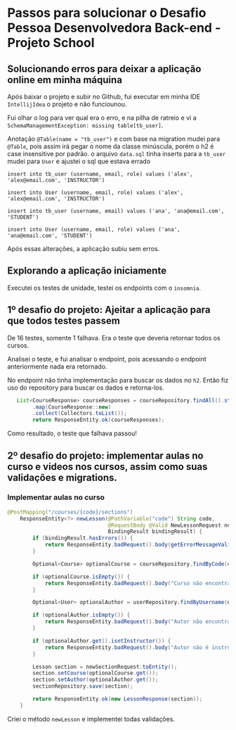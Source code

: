 # Passos para solucionar o Desafio Pessoa Desenvolvedora Back-end - Projeto School


## Solucionando erros para deixar a aplicação online em minha máquina
Após baixar o projeto e subir no Github, fui executar em minha IDE `IntellijIdea` o projeto e não funciounou.

Fui olhar o log para ver qual era o erro, e na pilha de ratreio e vi
a `SchemaManagementException: missing table[tb_user]`.

Anotação `@Table(name = "tb_user")` e com base na migration mudei para `@Table`, pois assim irá pegar o nome da classe 
minúscula, porém o h2 é case insensitive por padrão.
o arquivo `data.sql` tinha inserts para a `tb_user` mudei para `User` e ajustei o sql que estava errado

`insert into tb_user (username, email, role) values ('alex', 'alex@email.com', 'INSTRUCTOR')`

`insert into User (username, email, role) values ('alex', 'alex@email.com', 'INSTRUCTOR')`

`insert into tb_user (username, email) values ('ana', 'ana@email.com', 'STUDENT')`

`insert into User (username, email, role) values ('ana', 'ana@email.com', 'STUDENT')`

Após essas alterações, a aplicação subiu sem erros.

## Explorando a aplicação iniciamente

Executei os testes de unidade, testei os endpoints com o `insomnia`.


## 1º desafio do projeto: Ajeitar a aplicação para que todos testes passem

De 16 testes, somente 1 falhava.
Era o teste que deveria retornar todos os cursos.

Analisei o teste, e fui analisar o endpoint, pois acessando o endpoint anteriormente nada era retornado.

No endpoint não tinha implementação para buscar os dados no `h2`. Então fiz uso do repository para buscar os dados e
retorna-los.
```java
   List<CourseResponse> courseResponses = courseRepository.findAll().stream()
        .map(CourseResponse::new)
        .collect(Collectors.toList());
        return ResponseEntity.ok(courseResponses);
```

Como resultado, o teste que falhava passou!

## 2º desafio do projeto: implementar aulas no curso e videos nos cursos, assim como suas validações e migrations.

### Implementar aulas no curso


```java
@PostMapping("/courses/{code}/sections")
    ResponseEntity<?> newLesson(@PathVariable("code") String code,
                                @RequestBody @Valid NewLessonRequest newSectionRequest,
                                BindingResult bindingResult) {
        if (bindingResult.hasErrors()) {
            return ResponseEntity.badRequest().body(getErrorMessageValidation(bindingResult));
        }

        Optional<Course> optionalCourse = courseRepository.findByCode(code);

        if (optionalCourse.isEmpty()) {
            return ResponseEntity.badRequest().body("Curso não encontrado");
        }

        Optional<User> optionalAuthor = userRepository.findByUsername(newSectionRequest.getAuthorUsername());

        if (optionalAuthor.isEmpty()) {
            return ResponseEntity.badRequest().body("Autor não encontrado");
        }

        if (optionalAuthor.get().isntInstructor()) {
            return ResponseEntity.badRequest().body("Autor não é instrutor");
        }

        Lesson section = newSectionRequest.toEntity();
        section.setCourse(optionalCourse.get());
        section.setAuthor(optionalAuthor.get());
        sectionRepository.save(section);

        return ResponseEntity.ok(new LessonResponse(section));
    }
```
Criei o método `newLesson` e implementei todas validações.



